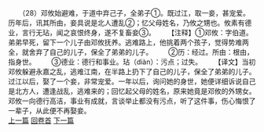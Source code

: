 　　（28）邓攸始避难，于道中弃己子，全弟子①。既过江，取一妾，甚宠爱。历年后，讯其所由，妾具说是北人遭乱②；忆父母姓名，乃攸之甥也。攸素有德业，言行无玷，闻之哀恨终身，遂不复畜妾③。
　　【注释】①邓攸：字伯道。弟弟早死，留下一个儿子由邓攸抚养。逃难路上，他挑着两个孩子，觉得势难两全，就舍弃了自己的儿子，保全了弟弟的儿子。
　　②历：经过。所由：根由，指身世。
　　③德业：德行和事业。玷（diàn）：污点；过失。
　　【译文】当初邓攸躲避永嘉之乱，逃难江南，在半路上扔下了自己的儿子，保全了弟弟的儿子。过江以后，娶了一个妾，非常宠爱。一年以后，询问她的身世，她便详细诉说自己是北方人，遭逢战乱，逃难来的；回忆起父母的姓名，原来她竟是邓攸的外甥女。邓攸一向德行高洁，事业有成就，言谈举止都没有污点，听了这件事，伤心悔恨了一辈子，从此便不再娶妾。
<br>[上一篇](01_27) [回卷首](01_00) [下一篇](01_29)  
